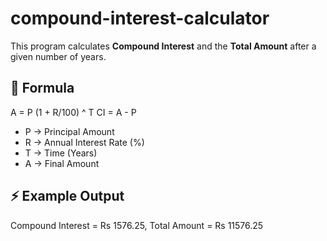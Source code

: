 # compound-interest-calculator

This program calculates **Compound Interest** and the **Total Amount** after a given number of years.

## 📌 Formula
A = P (1 + R/100) ^ T
CI = A - P

- P → Principal Amount
- R → Annual Interest Rate (%)
- T → Time (Years)
- A → Final Amount

## ⚡ Example Output
Compound Interest = Rs 1576.25, Total Amount = Rs 11576.25


